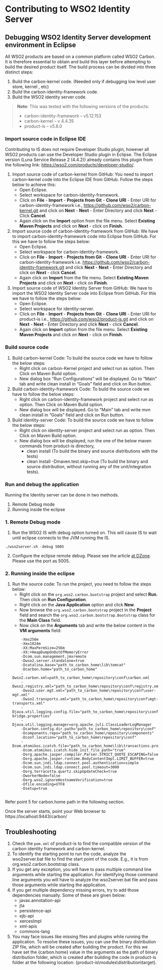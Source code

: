 # Contributing to WSO2 Identity Server

## Debugging WSO2 Identity Server development environment in Eclipse

All WSO2 products are based on a common platform called WSO2 Carbon. It is therefore essential to obtain and build this layer before attempting to build the desired product itself. The build process can be divided into three distinct steps:

1.	Build the carbon-kernel code. (Needed only if debugging low level user store, kernel , etc)
2.	Build the carbon-identity-framework code.
3.	Build the WSO2 identity server code.

> **Note**: This was tested with the following versions of the products:
>  * carbon-identity-framework – v5.12.153
>  * carbon-kernel – v 4.4.35
>  * product-is – v5.8.0

###	Import source code in Eclipse IDE

Contributing to IS does not require Developer Studio plugin, however all WSO2 products can use the Developer Studio plugin in Eclipse. The Eclipse version (Luna Service Release 2 (4.4.2)) already contains this plugin from the following link: https://wso2.com/products/developer-studio/.

1. Import source code of carbon-kernel from GitHub: You need to import carbon-kernel code into the Eclipse IDE from GitHub. Follow the steps below to achieve this:
   *	Open Eclipse.
   *	Select workspace for carbon-identity-framework.
   *	Click on **File** - **Import** - **Projects from Git** - **Clone URI** - Enter URI for carbon-identity-framework i.e., https://github.com/wso2/carbon-kernel.git and click on **Next** - **Next** - Enter Directory and click **Next** - Click **Cancel**.
   *	Again click on the **Import** option from the file menu. Select **Existing Maven Projects** and click on **Next** - click on **Finish**.
2. Import source code of carbon-identity-framework from GitHub: We have to import carbon-identity-framework code into Eclipse from GitHub. For this we have to follow the steps below:
   *	Open Eclipse.
   *	Select workspace for carbon-identity-framework.
   *	Click on **File** - **Import** - **Projects from Git** - **Clone URI** - Enter URI for carbon-identity-framework i.e. https://github.com/wso2/carbon-identity-framework.git and click **Next** - **Next** - Enter Directory and click on **Next** - click **Cancel**.
   *	Again click on **Import** from the file menu. Select **Existing Maven Projects** and click on **Next** - click on **Finish**.
3. Import source code of WSO2 Identity Server from GitHub: We have to import the WSO2 Identity Server code into Eclipse from GitHub. For this we have to follow the steps below:
   *	Open Eclipse.
   *	Select workspace for identity-server.
   *	Click on **File** - **Import** - **Projects from Git** - **Clone URI** - Enter URI for product-is i.e., https://github.com/wso2/product-is.git and click on **Next** - **Next** - Enter Directory and click **Next** - click **Cancel**.
   *	Again click on **Import** option from the file menu. Select **Existing Maven Projects** and click on **Next** - click on **Finish**.

###	Build source code

1. Build carbon-kernel Code: To build the source code we have to follow the below steps:
   *	Right click on carbon-Kernel project and select run as option. Then Click on Maven Build option.
   *	New dialog box “Run Configurations” will be displayed. Go to “Main” tab and write clean install in “Goals” field and click on Run button.
2. Build carbon-identity-framework Code: To build the source code we have to follow the below steps:
   *	Right click on carbon-identity-framework project and select run as option. Then Click on Maven Build option.
   *	New dialog box will be displayed. Go to “Main” tab and write mvn clean install in “Goals” field and click on Run button.
3. Build identity-server Code: To build the source code we have to follow the below steps:
   *	Right click on identity-server project and select run as option. Then Click on Maven Build option.
   *	New dialog box will be displayed, run the one of the below maven commands from product-is directory,
        * clean install (To build the binary and source distributions with the tests)
        * clean install -Dmaven.test.skip=true (To build the binary and source distribution, without running any of the unit/integration tests).

###	Run and debug the application
Running the Identity server can be done in two methods.
1. Remote Debug mode
2. Running inside the eclipse

### 1.  Remote Debug mode
1. Run the WSO2 IS with debug option turned on. This will cause IS to wait until eclipse connects to the JVM running the IS.
```
./wso2server.sh -debug 5005
```
2. Configure the eclipse remote debug. Please see the article [at DZone](https://dzone.com/articles/how-debug-remote-java-applicat). Please use the port as 5005.



### 2.  Running inside the eclipse
1. Run the source code: To run the project, you need to follow the steps below:
   *	Right click on the `org.wso2.carbon.bootstrap` project and select **Run**. Then click on **Run Configuration**.
   *	Right click on the **Java Application** option and click **New**.
   *	Now browse the `org.wso2.carbon.bootstrap` project in the **Project** field and search the `org.wso2.carbon.bootstrap.Bootstrap` class for the **Main Class** field.
   *	Now click on the **Arguments** tab and write the below content in the **VM arguments** field:
      ```
          -Xms256m
          -Xmx1024m
          -XX:MaxPermSize=256m
          -XX:+HeapDumpOnOutOfMemoryError
          -Dcom.sun.management.jmxremote
          -Dwso2.server.standalone=true
          -Dcatalina.base="path_to_carbon_home\lib\tomcat"
          -Dcarbon.home="path_to_carbon_home"
          -Dwso2.carbon.xml=path_to_carbon_home\repository\conf\carbon.xml
          -Dwso2.registry.xml="path_to_carbon_home\repository\conf\registry.xml"
          -Dwso2.user.mgt.xml="path_to_carbon_home\repository\conf\user-mgt.xml"
          -Dwso2.transports.xml="path_to_carbon_home\repository\conf\mgt-transports.xml"
          -Djava.util.logging.config.file="path_to_carbon_home\repository\conf\etc\logging-bridge.properties"
          -Djava.util.logging.manager=org.apache.juli.ClassLoaderLogManager
          -Dcarbon.config.dir.path="path_to_carbon_home\repository\conf"
          -Dcomponents.repo="path_to_carbon_home\repository\components"
          -Dconf.location="path_to_carbon_home\repository\conf"
          -Dcom.atomikos.icatch.file="path_to_carbon_home\lib\transactions.properties"
          -Dcom.atomikos.icatch.hide_init_file_path="true"
          -Dorg.apache.jasper.compiler.Parser.STRICT_QUOTE_ESCAPING=false
          -Dorg.apache.jasper.runtime.BodyContentImpl.LIMIT_BUFFER=true
          -Dcom.sun.jndi.ldap.connect.pool.authentication=simple
          -Dcom.sun.jndi.ldap.connect.pool.timeout=3000
          -Dorg.terracotta.quartz.skipUpdateCheck=true
          -DworkerNode=false
          -Dorg.wso2.ignoreHostnameVerification=true
          -Dfile.encoding=UTF8
          -Dsetup=true
          
      ```

Refer point 5 for carbon.home path in the following section.

Once the server starts, point your Web browser to https://localhost:9443/carbon/

##	Troubleshooting

1. Check the `pom.xml` of product-is to find the compatible version of the carbon identity framework and carbon-kernel.
2. To identify the starting point to run the code, analyze the wso2server.bat file to find the start point of the code. E.g., it is from org.wso2.carbon.bootstrap class.
3. If you get any exception, you will have to pass multiple command line arguments while starting the application. For identifying those command line arguments you will have to analyze the wso2server.bat file and pass those arguments while starting the application.
4. If you get multiple dependency missing errors, try to add those dependencies manually. Some of these are given below:
   *	javax.annotation-api
   *	jta
   *	persistence-api
   *	ejb-api
   *	xercesImpl
   *	xml-apis
   *	commons-lang
5. You may face issues like missing files and plugins while running the application. To resolve these issues, you can use the binary distribution ZIP file, which will be created after building the product. For this we have set the {carbon.home} value in the arguments as the path of binary distribution folder, which is created after building the code in product-is folder at the following location: {product-is\modules\distribution\target}.
